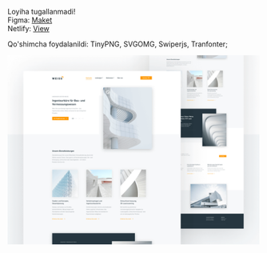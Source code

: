 Loyiha tugallanmadi!\
Figma: [Maket](https://www.figma.com/file/kJ8NBGaKB1yLqna2dTBgld/Weiss---Landing-Page-(Community)?type=design&node-id=0-1&mode=design&t=ZQrFQNDj3OUtLrdg-0)\
Netlify: [View](https://weiss-landing-page-bb.netlify.app/)

Qo'shimcha foydalanildi: TinyPNG, SVGOMG, Swiperjs, Tranfonter;




![Weiss-design](https://github.com/bekzodxudaybergenow/weiss-landing-page/blob/master/images/weiss-design.png)
